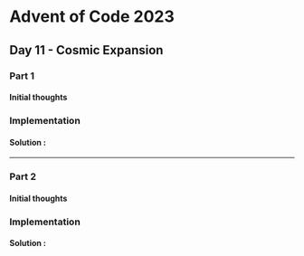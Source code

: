 ﻿# Advent of Code 2023
## Day 11 - Cosmic Expansion

### Part 1
#### Initial thoughts


### Implementation


#### Solution : 
---
### Part 2
#### Initial thoughts


### Implementation



#### Solution : 
